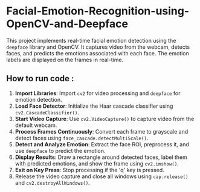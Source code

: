 # Facial-Emotion-Recognition-using-OpenCV-and-Deepface
This project implements real-time facial emotion detection using the `deepface` library and OpenCV. It captures video from the webcam, detects faces, and predicts the emotions associated with each face. The emotion labels are displayed on the frames in real-time.

## How to run code : 
1. **Import Libraries**: Import `cv2` for video processing and `deepface` for emotion detection.  
2. **Load Face Detector**: Initialize the Haar cascade classifier using `cv2.CascadeClassifier()`.  
3. **Start Video Capture**: Use `cv2.VideoCapture()` to capture video from the default webcam.  
4. **Process Frames Continuously**: Convert each frame to grayscale and detect faces using `face_cascade.detectMultiScale()`.  
5. **Detect and Analyze Emotion**: Extract the face ROI, preprocess it, and use `deepface` to predict the emotion.  
6. **Display Results**: Draw a rectangle around detected faces, label them with predicted emotions, and show the frame using `cv2.imshow()`.  
7. **Exit on Key Press**: Stop processing if the 'q' key is pressed.
14. Release the video capture and close all windows using `cap.release()` and `cv2.destroyAllWindows()`.

